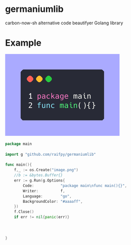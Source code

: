 # germaniumlib
carbon-now-sh alternative code beautifyer Golang library

# Example

![image](https://github.com/raifpy/germaniumlib/blob/main/image.png)
```go
package main

import g "github.com/raifpy/germaniumlib"

func main(){
    f,_ := os.Create("image.png")
    //b := &bytes.Buffer{}
    err := g.Run(g.Options{
		Code:            "package main\nfunc main(){}",
		Writer:          f,
		Language:        "go",
		BackgroundColor: "#aaaaff",
    })
    f.Close()
    if err != nil{panic(err)}
    
    
    
}

```
